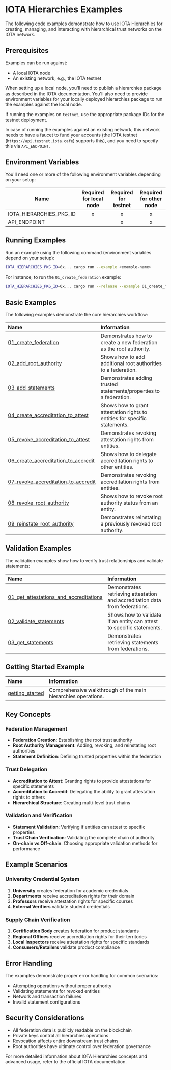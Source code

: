 # IOTA Hierarchies Examples

The following code examples demonstrate how to use IOTA Hierarchies for creating, managing, and interacting with hierarchical trust networks on the IOTA network.

## Prerequisites

Examples can be run against:

- A local IOTA node
- An existing network, e.g., the IOTA testnet

When setting up a local node, you'll need to publish a hierarchies package as described in the IOTA documentation. You'll also need to provide environment variables for your locally deployed hierarchies package to run the examples against the local node.

If running the examples on `testnet`, use the appropriate package IDs for the testnet deployment.

In case of running the examples against an existing network, this network needs to have a faucet to fund your accounts (the IOTA testnet (`https://api.testnet.iota.cafe`) supports this), and you need to specify this via `API_ENDPOINT`.

## Environment Variables

You'll need one or more of the following environment variables depending on your setup:

| Name                     | Required for local node | Required for testnet | Required for other node |
| ------------------------ | :---------------------: | :------------------: | :---------------------: |
| IOTA_HIERARCHIES_PKG_ID |            x            |          x           |            x            |
| API_ENDPOINT             |                         |          x           |            x            |

## Running Examples

Run an example using the following command (environment variables depend on your setup):

```bash
IOTA_HIERARCHIES_PKG_ID=0x... cargo run --example <example-name>
```

For instance, to run the `01_create_federation` example:

```bash
IOTA_HIERARCHIES_PKG_ID=0x... cargo run --release --example 01_create_federation
```

## Basic Examples

The following examples demonstrate the core hierarchies workflow:

| Name                                                                                          | Information                                                                        |
| :-------------------------------------------------------------------------------------------- | :--------------------------------------------------------------------------------- |
| [01_create_federation](01_create_federation.rs)                                               | Demonstrates how to create a new federation as the root authority.                |
| [02_add_root_authority](02_add_root_authority.rs)                                             | Shows how to add additional root authorities to a federation.                     |
| [03_add_statements](03_add_statements.rs)                                                     | Demonstrates adding trusted statements/properties to a federation.                |
| [04_create_accreditation_to_attest](04_create_accreditation_to_attest.rs)                     | Shows how to grant attestation rights to entities for specific statements.        |
| [05_revoke_accreditation_to_attest](05_revoke_accreditation_to_attest.rs)                     | Demonstrates revoking attestation rights from entities.                           |
| [06_create_accreditation_to_accredit](06_create_accreditation_to_accredit.rs)                 | Shows how to delegate accreditation rights to other entities.                     |
| [07_revoke_accreditation_to_accredit](07_revoke_accreditation_to_accredit.rs)                 | Demonstrates revoking accreditation rights from entities.                         |
| [08_revoke_root_authority](08_revoke_root_authority.rs)                                       | Shows how to revoke root authority status from an entity.                         |
| [09_reinstate_root_authority](09_reinstate_root_authority.rs)                                 | Demonstrates reinstating a previously revoked root authority.                      |

## Validation Examples

The validation examples show how to verify trust relationships and validate statements:

| Name                                                                                          | Information                                                                        |
| :-------------------------------------------------------------------------------------------- | :--------------------------------------------------------------------------------- |
| [01_get_attestations_and_accreditations](validation/01_get_attestations_and_accreditations.rs) | Demonstrates retrieving attestation and accreditation data from federations.    |
| [02_validate_statements](validation/02_validate_statements.rs)                                | Shows how to validate if an entity can attest to specific statements.             |
| [03_get_statements](validation/03_get_statements.rs)                                          | Demonstrates retrieving statements from federations.                              |

## Getting Started Example

| Name                                                                                          | Information                                                                        |
| :-------------------------------------------------------------------------------------------- | :--------------------------------------------------------------------------------- |
| [getting_started](getting_started/getting_started.rs)                                        | Comprehensive walkthrough of the main hierarchies operations.                     |

## Key Concepts

### Federation Management

- **Federation Creation**: Establishing the root trust authority
- **Root Authority Management**: Adding, revoking, and reinstating root authorities
- **Statement Definition**: Defining trusted properties within the federation

### Trust Delegation

- **Accreditation to Attest**: Granting rights to provide attestations for specific statements
- **Accreditation to Accredit**: Delegating the ability to grant attestation rights to others
- **Hierarchical Structure**: Creating multi-level trust chains

### Validation and Verification

- **Statement Validation**: Verifying if entities can attest to specific properties
- **Trust Chain Verification**: Validating the complete chain of authority
- **On-chain vs Off-chain**: Choosing appropriate validation methods for performance

## Example Scenarios

### University Credential System

1. **University** creates federation for academic credentials
2. **Departments** receive accreditation rights for their domain
3. **Professors** receive attestation rights for specific courses
4. **External Verifiers** validate student credentials

### Supply Chain Verification

1. **Certification Body** creates federation for product standards
2. **Regional Offices** receive accreditation rights for their territories
3. **Local Inspectors** receive attestation rights for specific standards
4. **Consumers/Retailers** validate product compliance

## Error Handling

The examples demonstrate proper error handling for common scenarios:

- Attempting operations without proper authority
- Validating statements for revoked entities
- Network and transaction failures
- Invalid statement configurations

## Security Considerations

- All federation data is publicly readable on the blockchain
- Private keys control all hierarchies operations
- Revocation affects entire downstream trust chains
- Root authorities have ultimate control over federation governance

For more detailed information about IOTA Hierarchies concepts and advanced usage, refer to the official IOTA documentation.
